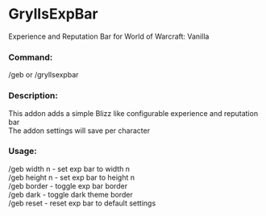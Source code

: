 # GryllsExpBar
Experience and Reputation Bar for World of Warcraft: Vanilla

### Command:<br>
/geb or /gryllsexpbar

### Description:<br>
This addon adds a simple Blizz like configurable experience and reputation bar<br>
The addon settings will save per character<br>

### Usage:<br>
/geb width n - set exp bar to width n<br>
/geb height n - set exp bar to height n<br>
/geb border - toggle exp bar border<br>
/geb dark - toggle dark theme border<br>
/geb reset - reset exp bar to default settings<br>
